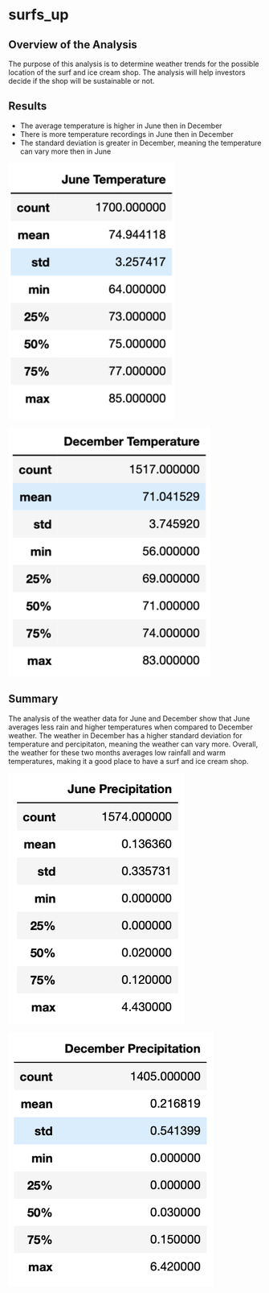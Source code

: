 # surfs_up

## Overview of the Analysis
The purpose of this analysis is to determine weather trends for the possible location of the surf and ice cream shop.  The analysis will help investors decide if the shop will be sustainable or not.  

## Results
- The average temperature is higher in June then in December
- There is more temperature recordings in June then in December
- The standard deviation is greater in December, meaning the temperature can vary more then in June 

![Alt text](https://github.com/abbys114/surfs_up/blob/main/surfs_up/June_temp.png)

![Alt text](https://github.com/abbys114/surfs_up/blob/main/surfs_up/December_temp.png)


## Summary
The analysis of the weather data for June and December show that June averages less rain and higher temperatures when compared to December weather. The weather in December has a higher standard deviation for temperature and percipitaton, meaning the weather can vary more. Overall, the weather for these two months averages low rainfall and warm temperatures, making it a good place to have a surf and ice cream shop.

![Alt text](https://github.com/abbys114/surfs_up/blob/main/surfs_up/June_precipitation.png)

![Alt text](https://github.com/abbys114/surfs_up/blob/main/surfs_up/December_precipitation.png)

